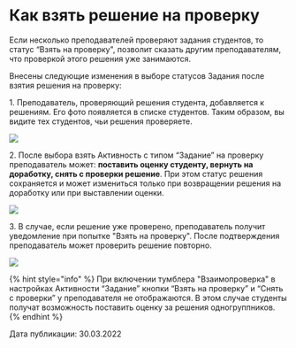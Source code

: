 # Как взять решение на проверку

Если несколько преподавателей проверяют задания студентов, то статус “Взять на проверку", позволит сказать другим преподавателям, что проверкой этого решения уже занимаются.

Внесены следующие изменения в выборе статусов Задания после взятия решения на проверку:

1\. Преподаватель, проверяющий решения студента, добавляется к решениям. Его фото появляется в списке студентов. Таким образом, вы видите тех студентов, чьи решения проверяете.

![](https://lh5.googleusercontent.com/uACTosfRt2eMCTATum2wtcMuVgdrG03F2wV65_tADncfKB3F9XX23vUuSm9y6vDgL-6XPNvD6mmh1mQTX9AkuXCli1yoh-XGzizn9P9qj297C-R25H3FhGRLhT1K6MxRBQbCfiK0)

2\. После выбора взять Активность с типом “Задание” на проверку преподаватель может: **поставить оценку студенту, вернуть на доработку, снять с проверки решение**. При этом статус решения сохраняется и может измениться только при возвращении решения на доработку или при выставлении оценки.

![](https://lh3.googleusercontent.com/ccnpNAvVSrg_ODgkksYCqyPURm5-dBBw_ST9Z5rqDWjqPOt9V985lvPFCLl5oPFkdick-ar5YRVzKmAF3Fran7dlwoN89hJ1Is1opB_LS5RBrZsLiL153lAmVtQ-YpquzojAsopj)

3\. В случае, если решение уже проверено, преподаватель получит уведомление при попытке "Взять на проверку". После подтверждения преподаватель может проверить решение повторно.

![](https://lh3.googleusercontent.com/Q3DiFrhohZ18iYzlOUB7kdMk29GK-VOts3So65qQyXryZAvEca7XEVNXdIp1ud41dXXFcJtzYPNAnsFFOVxGyepeN8NWFkuHeKwcLnDCwRYYwJ-5pwbW8mylBcjyoKrcVyE7ge4h)

{% hint style="info" %}
При включении тумблера "Взаимопроверка" в настройках Активности “Задание” кнопки “Взять на проверку” и “Снять с проверки” у преподавателя не отображаются. В этом случае студенты получат возможность поставить оценку за решения одногруппников.
{% endhint %}



Дата публикации: 30.03.2022

